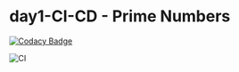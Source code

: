 # day1-CI-CD - Prime Numbers

[![Codacy Badge](https://api.codacy.com/project/badge/Grade/e89e150b48e746478ca9315644e7c323)](https://app.codacy.com/manual/stepin-104238/day1-CI-CD?utm_source=github.com&utm_medium=referral&utm_content=stepin-104238/day1-CI-CD&utm_campaign=Badge_Grade_Dashboard)

![CI](https://github.com/stepin-104238/day1-CI-CD/workflows/CI/badge.svg)
